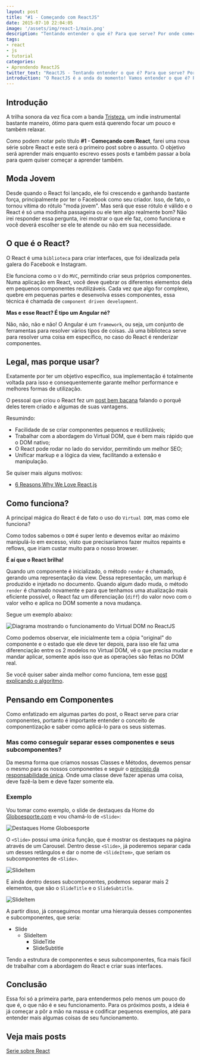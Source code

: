 ```yaml
---
layout: post
title: "#1 - Começando com ReactJS"
date: 2015-07-10 22:04:05
image: '/assets/img/react-1/main.png'
description: "Tentando entender o que é? Para que serve? Por onde começar?"
tags:
- react
- js
- tutorial
categories:
- Aprendendo ReactJS
twitter_text: "ReactJS - Tentando entender o que é? Para que serve? Por onde começar?"
introduction: "O ReactJS é a onda do momento! Vamos entender o que é? Para que serve? Por onde começar?"
---
```


## Introdução

A trilha sonora da vez fica com a banda [Tristeza](https://open.spotify.com/artist/3oglFEsE6GvwwJFConxKa5), um indie instrumental bastante maneiro, ótimo para quem está querendo focar um pouco e também relaxar.

Como podem notar pelo título **#1 - Começando com React**, farei uma nova série sobre React e este será o primeiro post sobre o assunto. O objetivo será aprender mais enquanto escrevo esses posts e também passar a bola para quem quiser começar a aprender também.


## Moda Jovem

<script type="text/javascript" src="//www.google.com.br/trends/embed.js?hl=pt-BR&q=ReactJS&date=1/2012+37m&cmpt=q&tz=Etc/GMT%2B3&tz=Etc/GMT%2B3&content=1&cid=TIMESERIES_GRAPH_0&export=5&w=700&h=330"></script>

Desde quando o React foi lançado, ele foi crescendo e ganhando bastante força, principalmente por ter o Facebook como seu criador. Isso, de fato, o tornou vítima do rótulo "moda jovem". Mas será que esse rótulo é válido e o React é só uma modinha passageira ou ele tem algo realmente bom? Não irei responder essa pergunta, irei mostrar o que ele faz, como funciona e você deverá escolher se ele te atende ou não em sua necessidade.

## O que é o React?

O React é uma `biblioteca` para criar interfaces, que foi idealizada pela galera do Facebook e Instagram.

Ele funciona como o `V` do `MVC`, permitindo criar seus próprios componentes. Numa aplicação em React, você deve quebrar os diferentes elementos dela em pequenos componentes reutilizáveis. Cada vez que algo for complexo, quebre em pequenas partes e desenvolva esses componentes, essa técnica é chamada de
`component driven development`.

**Mas e esse React? É tipo um Angular né?**

Não, não, não e não! O Angular é um `framework`, ou seja, um conjunto de ferramentas para resolver vários tipos de coisas. Já uma biblioteca serve para resolver uma coisa em específico, no caso do React é renderizar componentes.

## Legal, mas porque usar?

Exatamente por ter um objetivo específico, sua implementação é totalmente voltada para isso e consequentemente garante melhor performance e melhores formas de utilização.

O pessoal que criou o React fez um [post bem bacana](http://facebook.github.io/react/blog/2013/06/05/why-react.html) falando o porquê deles terem criado e algumas de suas vantagens.

Resumindo:

* Facilidade de se criar componentes pequenos e reutilizáveis;
* Trabalhar com a abordagem do Virtual DOM, que é bem mais rápido que o DOM nativo;
* O React pode rodar no lado do servidor, permitindo um melhor SEO;
* Unificar markup e a lógica da view, facilitando a extensão e manipulação.

Se quiser mais alguns motivos:

* [6 Reasons Why We Love React.js](http://www.syncano.com/reactjs-reasons-why-part-1/)

## Como funciona?

A principal mágica do React é de fato o uso do `Virtual DOM`, mas como ele funciona?

Como todos sabemos o `DOM` é super lento e devemos evitar ao máximo manipulá-lo em excesso, visto que precisaríamos fazer muitos repaints e reflows, que iriam custar muito para o nosso browser.

**É aí que o React brilha!**

Quando um componente é inicializado, o método `render` é chamado, gerando uma representação da view. Dessa representação, um markup é produzido e injetado no documento. Quando algum dado muda, o método `render` é chamado novamente e para que tenhamos uma atualização mais eficiente possível, o React faz um diferenciação (`diff`) do valor novo com o valor velho e aplica no DOM somente a nova mudança.

Segue um exemplo abaixo:

![Diagrama mostrando o funcionamento do Virtual DOM no ReactJS](/assets/img/react-1/reactjs-virtual-dom.png)

Como podemos observar, ele inicialmente tem a cópia "original" do componente e o estado que ele deve ter depois, para isso ele faz uma diferenciação entre os 2 modelos no Virtual DOM, vê o que precisa mudar e mandar aplicar, somente após isso que as operações são feitas no DOM real.

Se você quiser saber ainda melhor como funciona, tem esse [post explicando o algoritmo](http://calendar.perfplanet.com/2013/diff/).


## Pensando em Componentes

Como enfatizado em algumas partes do post, o React serve para criar componentes, portanto é importante entender o conceito de componentização e saber como aplicá-lo para os seus sistemas.

### Mas como conseguir separar esses componentes e seus subcomponentes?

Da mesma forma que criamos nossas Classes e Métodos, devemos pensar o mesmo para os nossos componentes e seguir o [princípio da responsabilidade única](http://www.devmedia.com.br/arquitetura-o-principio-da-responsabilidade-unica/18700). Onde uma classe deve fazer apenas uma coisa, deve fazê-la bem e deve fazer somente ela.

### Exemplo

Vou tomar como exemplo, o slide de destaques da Home do [Globoesporte.com](http://globoesporte.globo.com/) e vou chamá-lo de `<Slide>`:

![Destaques Home Globoesporte](/assets/img/react-1/slide.jpg)

O `<Slide>` possui uma única função, que é mostrar os destaques na página através de um Carousel. Dentro desse `<Slide>`, já poderemos separar cada um desses retângulos e dar o nome de `<SlideItem>`, que seriam os subcomponentes de `<Slide>`.

![SlideItem](/assets/img/react-1/slideItem.jpg)

E ainda dentro desses subcomponentes, podemos separar mais 2 elementos, que são o `SlideTitle` e o `SlideSubtitle`.

![SlideItem](/assets/img/react-1/slideElements.jpg)

A partir disso, já conseguimos montar uma hierarquia desses componentes e subcomponentes, que seria:

* Slide
	- SlideItem
		+ SlideTitle
		+ SlideSubtitle

Tendo a estrutura de componentes e seus subcomponentes, fica mais fácil de trabalhar com a abordagem do React e criar suas interfaces.

## Conclusão

Essa foi só a primeira parte, para entendermos pelo menos um pouco do que é, o que não é e seu funcionamento. Para os próximos posts, a ideia é já começar a pôr a mão na massa e codificar pequenos exemplos, até para entender mais algumas coisas de seu funcionamento.

## Veja mais posts

[Serie sobre React](http://willianjusten.com.br/series/#aprendendo-reactjs)





